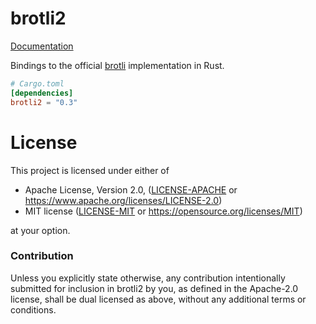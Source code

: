 # brotli2

[Documentation](https://docs.rs/brotli2)

Bindings to the official [brotli] implementation in Rust.

[brotli]: https://github.com/google/brotli

```toml
# Cargo.toml
[dependencies]
brotli2 = "0.3"
```

# License

This project is licensed under either of

 * Apache License, Version 2.0, ([LICENSE-APACHE](LICENSE-APACHE) or
   https://www.apache.org/licenses/LICENSE-2.0)
 * MIT license ([LICENSE-MIT](LICENSE-MIT) or
   https://opensource.org/licenses/MIT)

at your option.

### Contribution

Unless you explicitly state otherwise, any contribution intentionally submitted
for inclusion in brotli2 by you, as defined in the Apache-2.0 license, shall be
dual licensed as above, without any additional terms or conditions.
